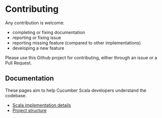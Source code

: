 # Contributing

Any contribution is welcome:
- completing or fixing documentation
- reporting or fixing issue
- reporting missing feature (compared to other implementations)
- developing a new feature

Please use this Github project for contributing, either through an issue or a Pull Request.

## Documentation

These pages aim to help Cucumber Scala developers understand the codebase.

- [Scala implementation details](docs/scala_implementation.md)
- [Project structure](docs/project_structure.md)

